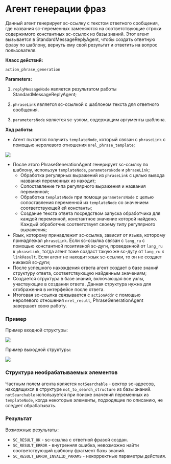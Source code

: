 # Агент генерации фраз

Данный агент генерирует sc-ссылку с текстом ответного сообщения, где названия sc-переменных заменяются на соответствующие строки содержимого константных sc-ссылок из базы знаний.
Этот агент вызывается в StandardMessageReplyAgent, чтобы создать ответную фразу по шаблону, вернуть ему свой результат и ответить на вопрос пользователя.

**Класс действий:**

`action_phrase_generation`


**Parameters:**

1. `replyMessageNode` является результатом работы StandardMessageReplyAgent;

2. `phraseLink` является sc-ссылкой с шаблоном текста для ответного сообщения.

3. `parametersNode` является sc-узлом, содержащим аргументы шаблона.

**Ход работы:**

* Агент пытается получить `templateNode`, который связан с `phraseLink` с помощью неролевого отношения `nrel_phrase_template`;

<img src="../images/phraseGenerationAgentStep1.png"></img>

* После этого PhraseGenerationAgent генерирует sc-ссылку по шаблону, используя `templateNode`, `parametersNode` и  `phraseLink`;
    * Обработка регулярных выражений из `phraseLink` с целью вывода названия переменных из находит;
    * Сопоставление типа регулярного выражения и названия переменной;
    * Обработка `templateNode` при помощи `parametersNode` с целью сопоставления переменной из `templateNode` со значением соответствующей ей константы;
    * Создание текста ответа посредством запуска обработчика для каждой переменной, константное значение которой найдено. Каждый обработчик соответствует    своему типу регулярного выражения;
* Язык, которому принадлежит sc-ссылка, зависит от языка, которому принадлежал `phraseLink`. Если sc-ссылка связан с `lang_ru` с помощью константной позитивной sc-дуги, проведенной от `lang_ru` к `phraseLink`, тогда агент тоже создаст такую же sc-дугу от `lang_ru` к `linkResult`. Если агент не находит язык sc-ссылки, то он не создает никакой sc-дуги;
* После успешного нахождения ответа агент создает в базе знаний структуру ответа, соответствующую найденным значениям;
* Создается структура в базе знаний, включающая все узлы, участвующие в создании ответа. Данная структура нужна для отображения в интерфейсе после ответа. 
* Итоговая sc-ссылка связывается с `actionAddr` с помощью неролевого отношения `nrel_result`, PhraseGenerationAgent завершает свою работу.  

### Пример

Пример входной структуры:

<img src="../images/phraseGenerationAgentStep2.png"></img>

Пример выходной структуры:

<img src="../images/phraseGenerationAgentStep3.png"></img>

### Структура необрабатываемых элементов

Частным полем агента является `notSearchable` - вектор sc-адресов, находящихся в структуре `not_to_search_structure` из базы знаний. `notSearchable` используется при поиске значений переменных из `templateNode`, когда некоторые элементы, подходящие по описанию, не следует обрабатывать.

### Результат

Возможные результаты:
 
* `SC_RESULT_OK` - sc-ссылка с ответной фразой создан.
* `SC_RESULT_ERROR` - внутренняя ошибка, невозможно найти соответствующий шаблону фрагмент базы знаний.
* `SC_RESULT_ERROR_INVALID_PARAMS` - некорректные параметры действия.
